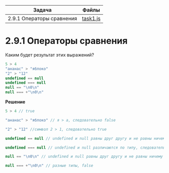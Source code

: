 | Задача | Файлы |
| --- | --- |
| 2.9.1 Операторы сравнения | [task1.js](task1.js) |

# 2.9.1 Операторы сравнения
Каким будет результат этих выражений?
```javascript
5 > 4
"ананас" > "яблоко"
"2" > "12"
undefined == null
undefined === null
null == "\n0\n"
null === +"\n0\n"
```

**Решение**
```javascript
5 > 4 // true

"ананас" > "яблоко" // я > а, следовательно false

"2" > "12" //символ 2 > 1, следовательно true

undefined == null // undefined и null равны друг другу и не равны ничему другому, следовательно true

undefined === null // undefined и null различаются по типу, следовательно false

null == "\n0\n" // undefined и null равны друг другу и не равны ничему другому, следовательно false

null === +"\n0\n" // разные типы, false
```